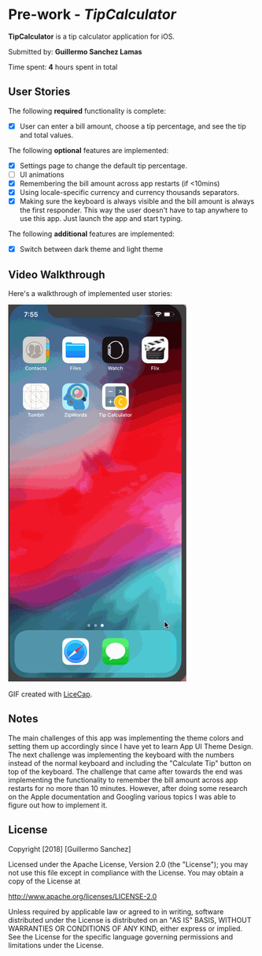 # Pre-work - *TipCalculator*

**TipCalculator** is a tip calculator application for iOS.

Submitted by: **Guillermo Sanchez Lamas**

Time spent: **4** hours spent in total

## User Stories

The following **required** functionality is complete:

* [x] User can enter a bill amount, choose a tip percentage, and see the tip and total values.

The following **optional** features are implemented:
* [x] Settings page to change the default tip percentage.
* [ ] UI animations
* [x] Remembering the bill amount across app restarts (if <10mins)
* [x] Using locale-specific currency and currency thousands separators.
* [x] Making sure the keyboard is always visible and the bill amount is always the first responder. This way the user doesn't have to tap anywhere to use this app. Just launch the app and start typing.

The following **additional** features are implemented:

- [x] Switch between dark theme and light theme

## Video Walkthrough 

Here's a walkthrough of implemented user stories:

<img src='/TipCalculator/walkthrough.gif' title='Video Walkthrough' width='' alt='Video Walkthrough' />

GIF created with [LiceCap](http://www.cockos.com/licecap/).

## Notes

The main challenges of this app was implementing the theme colors and setting them up accordingly since I have yet to learn App UI Theme Design. The next challenge was implementing the keyboard with the numbers instead of the normal keyboard and including the "Calculate Tip" button on top of the keyboard. The challenge that came after towards the end was implementing the functionality to remember the bill amount across app restarts for no more than 10 minutes. However, after doing some research on the Apple documentation and Googling various topics I was able to figure out how to implement it. 

## License

Copyright [2018] [Guillermo Sanchez]

Licensed under the Apache License, Version 2.0 (the "License");
you may not use this file except in compliance with the License.
You may obtain a copy of the License at

http://www.apache.org/licenses/LICENSE-2.0

Unless required by applicable law or agreed to in writing, software
distributed under the License is distributed on an "AS IS" BASIS,
WITHOUT WARRANTIES OR CONDITIONS OF ANY KIND, either express or implied.
See the License for the specific language governing permissions and
limitations under the License.
